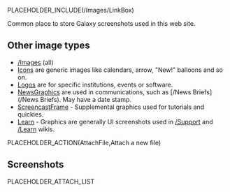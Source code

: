PLACEHOLDER_INCLUDE(/Images/LinkBox)

Common place to store Galaxy screenshots used in this web site.

## Other image types
* [/Images](/Images) (all)
* [Icons](/Images/Icons) are generic images like calendars, arrow, "New!" balloons and so on.  
* [Logos](/Images/Logos) are for specific institutions, events or software.
* [NewsGraphics](/Images/NewsGraphics) are used in communications, such as [/News Briefs](/News Briefs). May have a date stamp.
* [ScreencastFrame](/Images/ScreencastFrame) - Supplemental graphics used for tutorials and quickies.
* [Learn](/Images/Learn) - Graphics are generally UI screenshots used in [/Support](/Support) and [/Learn](/Learn) wikis.

PLACEHOLDER_ACTION(AttachFile,Attach a new file)

## Screenshots

PLACEHOLDER_ATTACH_LIST
